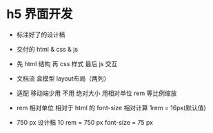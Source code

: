 # h5 界面开发

- 标注好了的设计稿
- 交付的 html & css & js
- 先 html 结构 再 css 样式 最后 js 交互
- 文档流 盒模型 layout布局（两列）
- 适配
  移动端少用 不用 绝对大小
  用相对单位 rem 等比例缩放

- rem 
  相对单位 相对于 html 的 font-size 相对计算  1rem = 16px(默认值)

- 750 px 设计稿
  10 rem = 750 px
  font-size = 75 px
  